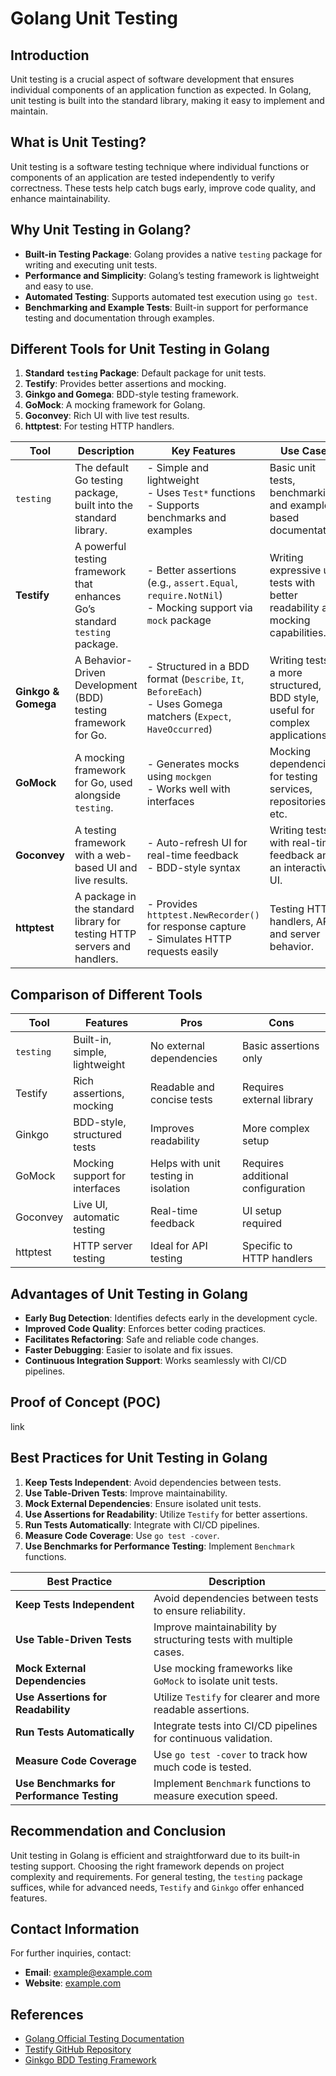 # Golang Unit Testing

## Introduction
Unit testing is a crucial aspect of software development that ensures individual components of an application function as expected. In Golang, unit testing is built into the standard library, making it easy to implement and maintain.

## What is Unit Testing?
Unit testing is a software testing technique where individual functions or components of an application are tested independently to verify correctness. These tests help catch bugs early, improve code quality, and enhance maintainability.

## Why Unit Testing in Golang?
- **Built-in Testing Package**: Golang provides a native `testing` package for writing and executing unit tests.
- **Performance and Simplicity**: Golang’s testing framework is lightweight and easy to use.
- **Automated Testing**: Supports automated test execution using `go test`.
- **Benchmarking and Example Tests**: Built-in support for performance testing and documentation through examples.

## Different Tools for Unit Testing in Golang
1. **Standard `testing` Package**: Default package for unit tests.
2. **Testify**: Provides better assertions and mocking.
3. **Ginkgo and Gomega**: BDD-style testing framework.
4. **GoMock**: A mocking framework for Golang.
5. **Goconvey**: Rich UI with live test results.
6. **httptest**: For testing HTTP handlers.


| **Tool**            | **Description** | **Key Features** | **Use Cases** |
|---------------------|-----------------------------------------------------|-----------------------------------------|----------------------------------------|
| `testing`          | The default Go testing package, built into the standard library. | - Simple and lightweight<br>- Uses `Test*` functions<br>- Supports benchmarks and examples | Basic unit tests, benchmarking, and example-based documentation. |
| **Testify**        | A powerful testing framework that enhances Go’s standard `testing` package. | - Better assertions (e.g., `assert.Equal`, `require.NotNil`)<br>- Mocking support via `mock` package | Writing expressive unit tests with better readability and mocking capabilities. |
| **Ginkgo & Gomega** | A Behavior-Driven Development (BDD) testing framework for Go. | - Structured in a BDD format (`Describe`, `It`, `BeforeEach`)<br>- Uses Gomega matchers (`Expect`, `HaveOccurred`) | Writing tests in a more structured, BDD style, useful for complex applications. |
| **GoMock**         | A mocking framework for Go, used alongside `testing`. | - Generates mocks using `mockgen`<br>- Works well with interfaces | Mocking dependencies for testing services, repositories, etc. |
| **Goconvey**       | A testing framework with a web-based UI and live results. | - Auto-refresh UI for real-time feedback<br>- BDD-style syntax | Writing tests with real-time feedback and an interactive UI. |
| **httptest**       | A package in the standard library for testing HTTP servers and handlers. | - Provides `httptest.NewRecorder()` for response capture<br>- Simulates HTTP requests easily | Testing HTTP handlers, APIs, and server behavior. |


## Comparison of Different Tools
| Tool         | Features                           | Pros                                      | Cons                                     |
|-------------|----------------------------------|-------------------------------------------|------------------------------------------|
| `testing`   | Built-in, simple, lightweight   | No external dependencies                 | Basic assertions only                    |
| Testify     | Rich assertions, mocking       | Readable and concise tests               | Requires external library                |
| Ginkgo      | BDD-style, structured tests    | Improves readability                     | More complex setup                       |
| GoMock      | Mocking support for interfaces | Helps with unit testing in isolation     | Requires additional configuration        |
| Goconvey    | Live UI, automatic testing     | Real-time feedback                       | UI setup required                        |
| httptest    | HTTP server testing            | Ideal for API testing                    | Specific to HTTP handlers                |

## Advantages of Unit Testing in Golang
- **Early Bug Detection**: Identifies defects early in the development cycle.
- **Improved Code Quality**: Enforces better coding practices.
- **Facilitates Refactoring**: Safe and reliable code changes.
- **Faster Debugging**: Easier to isolate and fix issues.
- **Continuous Integration Support**: Works seamlessly with CI/CD pipelines.

## Proof of Concept (POC)

link

## Best Practices for Unit Testing in Golang
1. **Keep Tests Independent**: Avoid dependencies between tests.
2. **Use Table-Driven Tests**: Improve maintainability.
3. **Mock External Dependencies**: Ensure isolated unit tests.
4. **Use Assertions for Readability**: Utilize `Testify` for better assertions.
5. **Run Tests Automatically**: Integrate with CI/CD pipelines.
6. **Measure Code Coverage**: Use `go test -cover`.
7. **Use Benchmarks for Performance Testing**: Implement `Benchmark` functions.


| **Best Practice**                     | **Description** |
|----------------------------------------|-------------------------------------------------------------|
| **Keep Tests Independent**             | Avoid dependencies between tests to ensure reliability. |
| **Use Table-Driven Tests**             | Improve maintainability by structuring tests with multiple cases. |
| **Mock External Dependencies**         | Use mocking frameworks like `GoMock` to isolate unit tests. |
| **Use Assertions for Readability**     | Utilize `Testify` for clearer and more readable assertions. |
| **Run Tests Automatically**            | Integrate tests into CI/CD pipelines for continuous validation. |
| **Measure Code Coverage**              | Use `go test -cover` to track how much code is tested. |
| **Use Benchmarks for Performance Testing** | Implement `Benchmark` functions to measure execution speed. |


## Recommendation and Conclusion
Unit testing in Golang is efficient and straightforward due to its built-in testing support. Choosing the right framework depends on project complexity and requirements. For general testing, the `testing` package suffices, while for advanced needs, `Testify` and `Ginkgo` offer enhanced features. 

## Contact Information
For further inquiries, contact:
- **Email**: example@example.com
- **Website**: [example.com](http://example.com)

## References
- [Golang Official Testing Documentation](https://golang.org/pkg/testing/)
- [Testify GitHub Repository](https://github.com/stretchr/testify)
- [Ginkgo BDD Testing Framework](https://onsi.github.io/ginkgo/)
